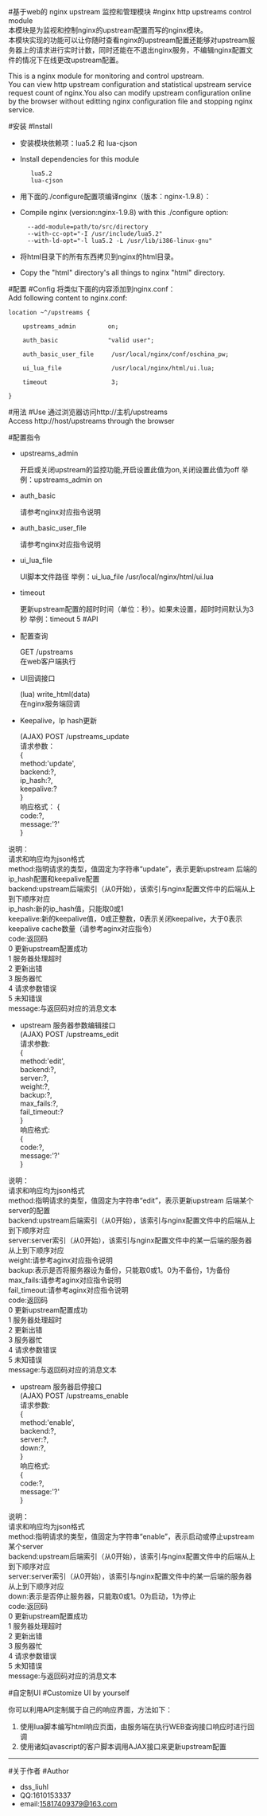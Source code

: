  
#基于web的 nginx upstream 监控和管理模块
#nginx http upstreams control module  
本模块是为监视和控制nginx的upstream配置而写的nginx模块。  
本模块实现的功能可以让你随时查看nginx的upstream配置还能够对upstream服务器上的请求进行实时计数，同时还能在不退出nginx服务，不编辑nginx配置文件的情况下在线更改upstream配置。  

This is a nginx module for monitoring and control upstream.  
You can view http upstream configuration and statistical upstream service request count of nginx.You also can modify upstream configuration online by the browser without editting nginx configuration file and stopping nginx service. 
  
 
#安装
#Install
* 安装模块依赖项：lua5.2 和 lua-cjson
* Install dependencies for this module  
  
         lua5.2  
         lua-cjson  
  
  
* 用下面的./configure配置项编译nginx（版本：nginx-1.9.8）：  
* Compile nginx (version:nginx-1.9.8) with this ./configure option:     

        --add-module=path/to/src/directory   
        --with-cc-opt="-I /usr/include/lua5.2"   
        --with-ld-opt="-l lua5.2 -L /usr/lib/i386-linux-gnu"    

* 将html目录下的所有东西拷贝到nginx的html目录。  
* Copy the "html" directory's all things to nginx "html" directory.

#配置
#Config 
   将类似下面的内容添加到nginx.conf：  
   Add following content to nginx.conf:

    location ~^/upstreams {    

        upstreams_admin         on;    

        auth_basic              "valid user";    

        auth_basic_user_file     /usr/local/nginx/conf/oschina_pw;
        
        ui_lua_file              /usr/local/nginx/html/ui.lua;
        
        timeout                  3;
         
    }  

#用法
#Use
   通过浏览器访问http://主机/upstreams  
   Access http://host/upstreams through the browser


#配置指令
   * upstreams_admin

        开启或关闭upstream的监控功能,开启设置此值为on,关闭设置此值为off
        举例：upstreams_admin on
   * auth_basic  

        请参考nginx对应指令说明
   * auth_basic_user_file

        请参考nginx对应指令说明
   * ui_lua_file

        UI脚本文件路径
        举例：ui_lua_file /usr/local/nginx/html/ui.lua
   * timeout

        更新upstream配置的超时时间（单位：秒）。如果未设置，超时时间默认为3秒
        举例：timeout 5
#API
   * 配置查询   
 
        GET /upstreams   
        在web客户端执行   
      
   * UI回调接口    

        (lua) write_html(data)    
        在nginx服务端回调   

   * Keepalive，Ip hash更新  

        (AJAX) POST /upstreams_update  
        请求参数：  
         {  
            method:'update',  
            backend:?,  
            ip_hash:?,  
            keepalive:?     
         }    
        响应格式： 
         {  
            code:?,  
            message:'?'   
         }  

   说明：  
   请求和响应均为json格式  
   method:指明请求的类型，值固定为字符串“update”，表示更新upstream 后端的ip_hash配置和keepalive配置   
   backend:upstream后端索引（从0开始），该索引与nginx配置文件中的后端从上到下顺序对应  
   ip_hash:新的ip_hash值，只能取0或1  
   keepalive:新的keepalive值，0或正整数，0表示关闭keepalive，大于0表示keepalive cache数量（请参考aginx对应指令）  
   code:返回码  
        0 更新upstream配置成功     
        1 服务器处理超时    
        2 更新出错    
        3 服务器忙    
        4 请求参数错误    
        5 未知错误   
   message:与返回码对应的消息文本
   
   * upstream 服务器参数编辑接口    
   (AJAX) POST /upstreams_edit   
     请求参数:      
     {   
        method:'edit',  
        backend:?,  
        server:?,  
        weight:?,  
        backup:?,  
        max_fails:?,  
        fail_timeout:?  
     }    
     响应格式:  
     {   
        code:?,   
        message:'?'  
     }   

   说明：  
   请求和响应均为json格式  
   method:指明请求的类型，值固定为字符串“edit”，表示更新upstream 后端某个server的配置   
   backend:upstream后端索引（从0开始），该索引与nginx配置文件中的后端从上到下顺序对应  
   server:server索引（从0开始），该索引与nginx配置文件中的某一后端的服务器从上到下顺序对应  
   weight:请参考aginx对应指令说明  
   backup:表示是否将服务器设为备份，只能取0或1。0为不备份，1为备份  
   max_fails:请参考aginx对应指令说明  
   fail_timeout:请参考aginx对应指令说明  
   code:返回码  
        0 更新upstream配置成功     
        1 服务器处理超时    
        2 更新出错    
        3 服务器忙    
        4 请求参数错误    
        5 未知错误   
   message:与返回码对应的消息文本
    
   * upstream 服务器启停接口   
   (AJAX) POST /upstreams_enable   
     请求参数:    
     {   
        method:'enable',   
        backend:?,   
        server:?,   
        down:?,   
     }    
     响应格式:   
     {   
        code:?,   
        message:'?'   
     }   
   
   说明：  
   请求和响应均为json格式  
   method:指明请求的类型，值固定为字符串“enable”，表示启动或停止upstream某个server   
   backend:upstream后端索引（从0开始），该索引与nginx配置文件中的后端从上到下顺序对应  
   server:server索引（从0开始），该索引与nginx配置文件中的某一后端的服务器从上到下顺序对应  
   down:表示是否停止服务器，只能取0或1。0为启动，1为停止  
   code:返回码  
        0 更新upstream配置成功     
        1 服务器处理超时    
        2 更新出错    
        3 服务器忙    
        4 请求参数错误    
        5 未知错误   
   message:与返回码对应的消息文本

#自定制UI
#Customize UI by yourself  

你可以利用API定制属于自己的响应界面，方法如下：
1. 使用lua脚本编写html响应页面，由服务端在执行WEB查询接口响应时进行回调
2. 使用诸如javascript的客户脚本调用AJAX接口来更新upstream配置

   
--- 

#关于作者
#Author
* dss_liuhl 
* QQ:1610153337 
* email:15817409379@163.com
